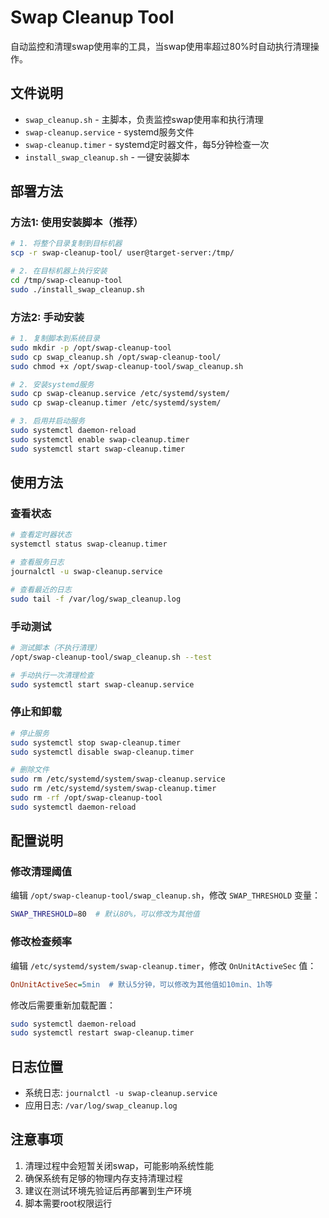 # Swap Cleanup Tool

自动监控和清理swap使用率的工具，当swap使用率超过80%时自动执行清理操作。

## 文件说明

- `swap_cleanup.sh` - 主脚本，负责监控swap使用率和执行清理
- `swap-cleanup.service` - systemd服务文件
- `swap-cleanup.timer` - systemd定时器文件，每5分钟检查一次
- `install_swap_cleanup.sh` - 一键安装脚本

## 部署方法

### 方法1: 使用安装脚本（推荐）

```bash
# 1. 将整个目录复制到目标机器
scp -r swap-cleanup-tool/ user@target-server:/tmp/

# 2. 在目标机器上执行安装
cd /tmp/swap-cleanup-tool
sudo ./install_swap_cleanup.sh
```

### 方法2: 手动安装

```bash
# 1. 复制脚本到系统目录
sudo mkdir -p /opt/swap-cleanup-tool
sudo cp swap_cleanup.sh /opt/swap-cleanup-tool/
sudo chmod +x /opt/swap-cleanup-tool/swap_cleanup.sh

# 2. 安装systemd服务
sudo cp swap-cleanup.service /etc/systemd/system/
sudo cp swap-cleanup.timer /etc/systemd/system/

# 3. 启用并启动服务
sudo systemctl daemon-reload
sudo systemctl enable swap-cleanup.timer
sudo systemctl start swap-cleanup.timer
```

## 使用方法

### 查看状态
```bash
# 查看定时器状态
systemctl status swap-cleanup.timer

# 查看服务日志
journalctl -u swap-cleanup.service

# 查看最近的日志
sudo tail -f /var/log/swap_cleanup.log
```

### 手动测试
```bash
# 测试脚本（不执行清理）
/opt/swap-cleanup-tool/swap_cleanup.sh --test

# 手动执行一次清理检查
sudo systemctl start swap-cleanup.service
```

### 停止和卸载
```bash
# 停止服务
sudo systemctl stop swap-cleanup.timer
sudo systemctl disable swap-cleanup.timer

# 删除文件
sudo rm /etc/systemd/system/swap-cleanup.service
sudo rm /etc/systemd/system/swap-cleanup.timer
sudo rm -rf /opt/swap-cleanup-tool
sudo systemctl daemon-reload
```

## 配置说明

### 修改清理阈值
编辑 `/opt/swap-cleanup-tool/swap_cleanup.sh`，修改 `SWAP_THRESHOLD` 变量：
```bash
SWAP_THRESHOLD=80  # 默认80%，可以修改为其他值
```

### 修改检查频率
编辑 `/etc/systemd/system/swap-cleanup.timer`，修改 `OnUnitActiveSec` 值：
```ini
OnUnitActiveSec=5min  # 默认5分钟，可以修改为其他值如10min、1h等
```

修改后需要重新加载配置：
```bash
sudo systemctl daemon-reload
sudo systemctl restart swap-cleanup.timer
```

## 日志位置

- 系统日志: `journalctl -u swap-cleanup.service`
- 应用日志: `/var/log/swap_cleanup.log`

## 注意事项

1. 清理过程中会短暂关闭swap，可能影响系统性能
2. 确保系统有足够的物理内存支持清理过程
3. 建议在测试环境先验证后再部署到生产环境
4. 脚本需要root权限运行